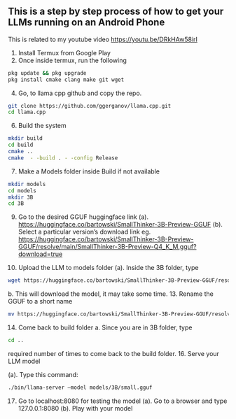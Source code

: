 ## This is a step by step process of how to get your LLMs running on an Android Phone

This is related to my youtube video
https://youtu.be/DRkHAw58irI


1.	Install Termux from Google Play
2.	Once inside termux, run the following
```bash
pkg update && pkg upgrade
pkg install cmake clang make git wget
```

4.	Go, to llama cpp github and copy the repo.
```bash
git clone https://github.com/ggerganov/llama.cpp.git
cd llama.cpp
```

6.	Build the system

```bash
mkdir build
cd build
cmake ..
cmake  - -build . - -config Release
```
7.	Make a Models folder inside Build if not available
```bash
mkdir models
cd models
mkdir 3B
cd 3B
```
9.	Go to the desired GGUF huggingface link
(a).	https://huggingface.co/bartowski/SmallThinker-3B-Preview-GGUF
(b).	Select a particular version’s download link eg. https://huggingface.co/bartowski/SmallThinker-3B-Preview-GGUF/resolve/main/SmallThinker-3B-Preview-Q4_K_M.gguf?download=true

11.	Upload the LLM to models folder
(a).	Inside the 3B folder, type
```bash
wget https://huggingface.co/bartowski/SmallThinker-3B-Preview-GGUF/resolve/main/SmallThinker-3B-Preview-Q4_K_M.gguf?download=true
```
b.	This will download the model, it may take some time.
13.	Rename the GGUF to a short name
```bash
mv https://huggingface.co/bartowski/SmallThinker-3B-Preview-GGUF/resolve/main/SmallThinker-3B-Preview-Q4_K_M.gguf?download=true small.gguf
```
14.	Come back to build folder
a.	Since you are in 3B folder, type
```bash
cd ..
```
required number of times to come back to the build folder.
16.	Serve your LLM model

(a).	Type this command: 
```bash
./bin/llama-server –model models/3B/small.gguf
```
17.	Go to localhost:8080 for testing the model
(a).	Go to a browser and type 127.0.0.1:8080
(b).	Play with your model
